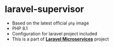# laravel-supervisor
- Based on the latest official `php` image
- PHP 8.1
- Configuration for laravel project included
- This is a part of **[Laravel Microservices](https://git.zoomovn.com/ZoomoVN/devops-docker/laravel-microservices)** project
